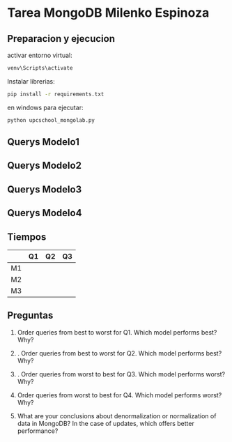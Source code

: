 # Tarea MongoDB Milenko Espinoza

## Preparacion y ejecucion
activar entorno virtual: 
```bash
venv\Scripts\activate
```
Instalar librerias:
```bash
pip install -r requirements.txt
```

en windows para ejecutar:
```bash
python upcschool_mongolab.py
```

## Querys Modelo1

## Querys Modelo2

## Querys Modelo3

## Querys Modelo4

## Tiempos
|      | Q1   | Q2      |      Q3       |
|------|------|---------|-------------|
| M1   |    |       |             |
| M2   |    |       |             |
| M3   |    |       |             |

## Preguntas

1. Order queries from best to worst for Q1. Which model performs best?
Why?

2. . Order queries from best to worst for Q2. Which model performs best?
Why?

3. . Order queries from worst to best for Q3. Which model performs
worst? Why?

4. Order queries from worst to best for Q4. Which model performs worst? Why?

5. What are your conclusions about denormalization or normalization of
data in MongoDB? In the case of updates, which offers better performance?